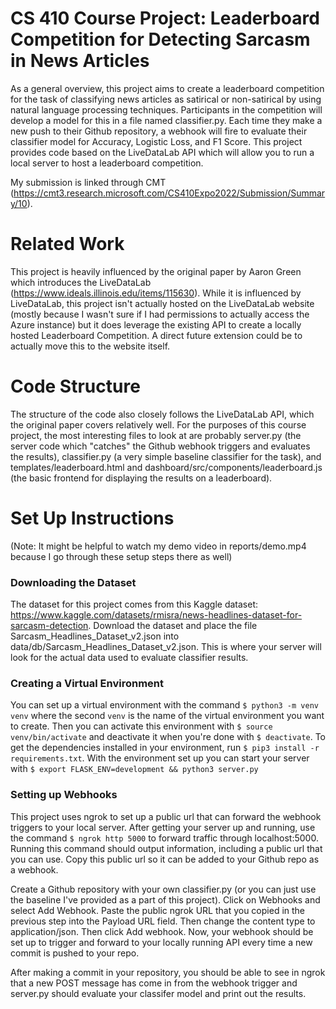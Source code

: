 # CS 410 Course Project: Leaderboard Competition for Detecting Sarcasm in News Articles

As a general overview, this project aims to create a leaderboard competition for the task of classifying news articles as satirical or non-satirical by using natural language processing techniques. Participants in the competition will develop a model for this in a file named classifier.py. Each time they make a new push to their Github repository, a webhook will fire to evaluate their classifier model for Accuracy, Logistic Loss, and F1 Score. This project provides code based on the LiveDataLab API which will allow you to run a local server to host a leaderboard competition.

My submission is linked through CMT (https://cmt3.research.microsoft.com/CS410Expo2022/Submission/Summary/10). 

# Related Work

This project is heavily influenced by the original paper by Aaron Green which introduces the LiveDataLab (https://www.ideals.illinois.edu/items/115630). While it is influenced by LiveDataLab, this project isn't actually hosted on the LiveDataLab website (mostly because I wasn't sure if I had permissions to actually access the Azure instance) but it does leverage the existing API to create a locally hosted Leaderboard Competition. A direct future extension could be to actually move this to the website itself.

# Code Structure

The structure of the code also closely follows the LiveDataLab API, which the original paper covers relatively well. For the purposes of this course project, the most interesting files to look at are probably server.py (the server code which "catches" the Github webhook triggers and evaluates the results), classifier.py (a very simple baseline classifier for the task), and templates/leaderboard.html and dashboard/src/components/leaderboard.js (the basic frontend for displaying the results on a leaderboard).

# Set Up Instructions

(Note: It might be helpful to watch my demo video in reports/demo.mp4 because I go through these setup steps there as well)

### Downloading the Dataset

The dataset for this project comes from this Kaggle dataset: https://www.kaggle.com/datasets/rmisra/news-headlines-dataset-for-sarcasm-detection. Download the dataset and place the file Sarcasm_Headlines_Dataset_v2.json into data/db/Sarcasm_Headlines_Dataset_v2.json. This is where your server will look for the actual data used to evaluate classifier results.

### Creating a Virtual Environment

You can set up a virtual environment with the command `$ python3 -m venv venv` where the second `venv` is the name of the virtual environment you want to create. Then you can activate this environment with `$ source venv/bin/activate` and deactivate it when you're done with `$ deactivate`. To get the dependencies installed in your environment, run `$ pip3 install -r requirements.txt`. With the environment set up you can start your server with `$ export FLASK_ENV=development && python3 server.py`

### Setting up Webhooks

This project uses ngrok to set up a public url that can forward the webhook triggers to your local server. After getting your server up and running, use the command `$ ngrok http 5000` to forward traffic through localhost:5000. Running this command should output information, including a public url that you can use. Copy this public url so it can be added to your Github repo as a webhook.

Create a Github repository with your own classifier.py (or you can just use the baseline I've provided as a part of this project). Click on Webhooks and select Add Webhook. Paste the public ngrok URL that you copied in the previous step into the Payload URL field. Then change the content type to application/json. Then click Add webhook. Now, your webhook should be set up to trigger and forward to your locally running API every time a new commit is pushed to your repo.

After making a commit in your repository, you should be able to see in ngrok that a new POST message has come in from the webhook trigger and server.py should evaluate your classifer model and print out the results.
